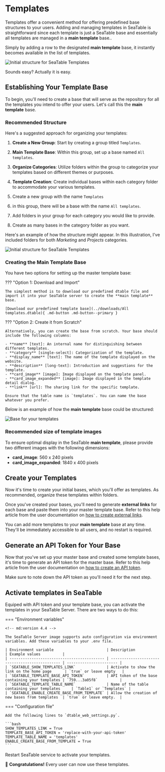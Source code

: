 # Templates

<!-- md:version 1.6 -->

Templates offer a convenient method for offering predefined base structures to your users. Adding and managing templates in SeaTable is straightforward since each template is just a SeaTable base and essentially all templates are managed in a **main template** base..

Simply by adding a row to the designated **main template** base, it instantly becomes available in the list of templates.

![Initial structure for SeaTable Templates](../assets/images/seatable_templates_look_and_feel.png)

Sounds easy? Actually it is easy.

## Establishing Your Template Base

To begin, you'll need to create a base that will serve as the repository for all the templates you intend to offer your users. Let's call this the **main template** base.

### Recommended Structure

Here's a suggested approach for organizing your templates:

1. **Create a New Group**: Start by creating a group titled `Templates`.
1. **Main Template Base**: Within this group, set up a base named `All templates`.
1. **Organize Categories**: Utilize folders within the group to categorize your templates based on different themes or purposes.
1. **Template Creation**: Create individual bases within each category folder to accommodate your various templates.

1. Create a new group with the name `Templates`
1. in this group, there will be a base with the name `All templates`.
1. Add folders in your group for each category you would like to provide.
1. Create as many bases in the category folder as you want.

Here's an example of how the structure might appear. In this illustration, I've included folders for both _Marketing_ and _Projects_ categories.

![Initial structure for SeaTable Templates](../assets/images/seatable_templates_structure.png)

### Creating the Main Template Base

You have two options for setting up the master template base:

??? "Option 1: Download and Import"

    The simplest method is to download our predefined dtable file and import it into your SeaTable server to create the **main template** base.

    [Download our predefined template base](../downloads/All templates.dtable){ .md-button .md-button--primary }

??? "Option 2: Create it from Scratch"

    Alternatively, you can create the base from scratch. Your base should include the following columns:

    - **name** [text]: An internal name for distinguishing between different templates.
    - **category** [single-select]: Categorization of the template.
    - **display_name** [text]: The name of the template displayed on the website.
    - **description** [long-text]: Introduction and suggestions for the template.
    - **card_image** [image]: Image displayed on the template panel.
    - **card_image_expanded** [image]: Image displayed in the template detail dialog.
    - **link** [url]: The sharing link for the specific template.

    Ensure that the table name is `templates`. You can name the base whatever you prefer.

Below is an example of how the **main template** base could be structured:

![Base for your templates](../assets/images/seatable_templates_base.png)

### Recommended size of template images

To ensure optimal display in the SeaTable **main template**, please provide two different images with the following dimensions:

- **card_image**: 560 x 240 pixels
- **card_image_expanded**: 1840 x 400 pixels

## Create your Templates

Now it's time to create your initial bases, which you'll offer as templates. As recommended, organize these templates within folders.

Once you've created your bases, you'll need to generate **external links** for each base and paste them into your master template base. Refer to this help article from the user documentation on [how to create external links](https://seatable.io/docs/freigaben/externer-link-erklaert/?lang=auto).

You can add more templates to your **main template** base at any time. They'll be immediately accessible to all users, and no restart is required.

## Generate an API Token for Your Base

Now that you've set up your master base and created some template bases, it's time to generate an API token for the master base. Refer to this help article from the user documentation on [how to create an API token](https://seatable.io/docs/seatable-api/erzeugen-eines-api-tokens/?lang=auto).

Make sure to note down the API token as you'll need it for the next step.

## Activate templates in SeaTable

Equiped with API token and your template base, you can activate the templates in your SeaTable Server. There are two ways to do this:

=== "Environment variables"

    <!-- md:version 4.4 -->

    The SeaTable Server image supports auto configuration via environment variables. Add these variables to your .env file.

    | Environment variable                        | Description                                     | Example values          |
    | ------------------------------------------- | ----------------------------------------------- | ----------------------- |
    | `SEATABLE_SHOW_TEMPLATES_LINK`              | Activate to show the link on the home page      | `true` or leave empty   |
    | `SEATABLE_TEMPLATE_BASE_API_TOKEN`          | API token of the base containing your templates | `759...3a05f8`          |
    | `SEATABLE_TEMPLATE_TABLE_NAME`              | Name of the table containing your templates     | `Table1` or `Templates` |
    | `SEATABLE_ENABLE_CREATE_BASE_FROM_TEMPLATE` | Allow the creation of new bases from templates  | `true` or leave empty.  |

=== "Configuration file"

    Add the following lines to `dtable_web_settings.py`.

    ```bash
    SHOW_TEMPLATES_LINK = True
    TEMPLATE_BASE_API_TOKEN = 'replace-with-your-api-token'
    TEMPLATE_TABLE_NAME = 'templates'
    ENABLE_CREATE_BASE_FROM_TEMPLATE = True
    ```

Restart SeaTable service to activate your templates.

:partying_face: **Congratulations!** Every user can now use these templates.
